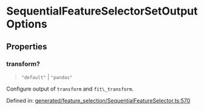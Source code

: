 # SequentialFeatureSelectorSetOutputOptions

## Properties

### transform?

> `"default"` \| `"pandas"`

Configure output of `transform` and `fit\_transform`.

Defined in:  [generated/feature\_selection/SequentialFeatureSelector.ts:570](https://github.com/transitive-bullshit/scikit-learn-ts/blob/122b3c0/packages/sklearn/src/generated/feature_selection/SequentialFeatureSelector.ts#L570)
